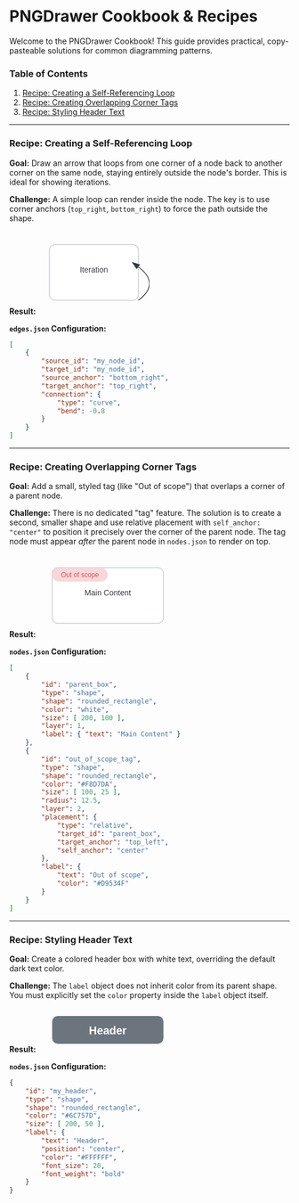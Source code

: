 # PNGDrawer Cookbook & Recipes

Welcome to the PNGDrawer Cookbook! This guide provides practical, copy-pasteable solutions for common diagramming patterns.

### Table of Contents
1. [Recipe: Creating a Self-Referencing Loop](#recipe-creating-a-self-referencing-loop)
2. [Recipe: Creating Overlapping Corner Tags](#recipe-creating-overlapping-corner-tags)
3. [Recipe: Styling Header Text](#recipe-styling-header-text)

---

### Recipe: Creating a Self-Referencing Loop
**Goal:** Draw an arrow that loops from one corner of a node back to another corner on the same node, staying entirely outside the node's border. This is ideal for showing iterations.

**Challenge:** A simple loop can render inside the node. The key is to use corner anchors (`top_right`, `bottom_right`) to force the path outside the shape.

**Result:**
<svg width="200" height="150" xmlns="http://www.w3.org/2000/svg">
  <rect x="20" y="25" width="160" height="100" rx="10" ry="10" fill="#FFFFFF" stroke="#ADB5BD" stroke-width="1"/>
  <text x="100" y="75" font-family="sans-serif" font-size="14" text-anchor="middle" fill="#343A40">Iteration</text>
  <path d="M 180 125 Q 220 95, 180 65" stroke="#343A40" stroke-width="1.5" fill="none" marker-end="url(#arrowhead)"/>
  <defs>
    <marker id="arrowhead" markerWidth="10" markerHeight="7" refX="0" refY="3.5" orient="auto">
      <polygon points="0 0, 10 3.5, 0 7" fill="#343A40"/>
    </marker>
  </defs>
</svg>

**`edges.json` Configuration:**
```json
[
    {
        "source_id": "my_node_id",
        "target_id": "my_node_id",
        "source_anchor": "bottom_right",
        "target_anchor": "top_right",
        "connection": {
            "type": "curve",
            "bend": -0.8
        }
    }
]
```

---

### Recipe: Creating Overlapping Corner Tags
**Goal:** Add a small, styled tag (like "Out of scope") that overlaps a corner of a parent node.

**Challenge:** There is no dedicated "tag" feature. The solution is to create a second, smaller shape and use relative placement with `self_anchor: "center"` to position it precisely over the corner of the parent node. The tag node must appear *after* the parent node in `nodes.json` to render on top.

**Result:**
<svg width="250" height="150" xmlns="http://www.w3.org/2000/svg">
  <g>
    <rect x="25" y="25" width="200" height="100" rx="10" ry="10" fill="#FFFFFF" stroke="#ADB5BD" stroke-width="1"/>
    <text x="125" y="75" font-family="sans-serif" font-size="14" text-anchor="middle" fill="#343A40">Main Content</text>
  </g>
  <g>
    <rect x="25" y="25" width="100" height="25" rx="12.5" ry="12.5" fill="#F8D7DA" stroke="none"/>
    <text x="75" y="42" font-family="sans-serif" font-size="12" text-anchor="middle" fill="#D9534F">Out of scope</text>
  </g>
</svg>


**`nodes.json` Configuration:**
```json
[
    {
        "id": "parent_box",
        "type": "shape",
        "shape": "rounded_rectangle",
        "color": "white",
        "size": [ 200, 100 ],
        "layer": 1,
        "label": { "text": "Main Content" }
    },
    {
        "id": "out_of_scope_tag",
        "type": "shape",
        "shape": "rounded_rectangle",
        "color": "#F8D7DA",
        "size": [ 100, 25 ],
        "radius": 12.5,
        "layer": 2,
        "placement": {
            "type": "relative",
            "target_id": "parent_box",
            "target_anchor": "top_left",
            "self_anchor": "center"
        },
        "label": {
            "text": "Out of scope",
            "color": "#D9534F"
        }
    }
]
```
---

### Recipe: Styling Header Text
**Goal:** Create a colored header box with white text, overriding the default dark text color.

**Challenge:** The `label` object does not inherit color from its parent shape. You must explicitly set the `color` property inside the `label` object itself.

**Result:**
<svg width="250" height="80" xmlns="http://www.w3.org/2000/svg">
  <rect x="25" y="15" width="200" height="50" rx="10" ry="10" fill="#6C757D" stroke="none"/>
  <text x="125" y="48" font-family="sans-serif" font-size="20" font-weight="bold" text-anchor="middle" fill="#FFFFFF">Header</text>
</svg>

**`nodes.json` Configuration:**
```json
{
    "id": "my_header",
    "type": "shape",
    "shape": "rounded_rectangle",
    "color": "#6C757D",
    "size": [ 200, 50 ],
    "label": {
        "text": "Header",
        "position": "center",
        "color": "#FFFFFF",
        "font_size": 20,
        "font_weight": "bold"
    }
}
```